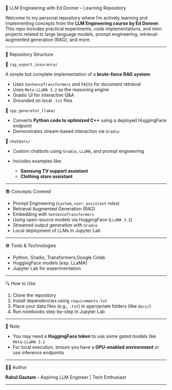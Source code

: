 🧠 LLM Engineering with Ed Donner – Learning Repository

Welcome to my personal repository where I’m actively learning and implementing concepts from the **LLM Engineering course by Ed Donner**. This repo includes practical experiments, code implementations, and mini-projects related to large language models, prompt engineering, retrieval-augmented generation (RAG), and more.

---

 🚀 Repository Structure

 📁 `rag_expert_insurance/`

A simple but complete implementation of a **brute-force RAG system**:

* Uses `SentenceTransformers` and `FAISS` for document retrieval
* Uses `Meta-LLaMA 3.2` as the reasoning engine
* Gradio UI for interactive Q\&A
* Grounded on local `.txt` files

 📁 `cpp_generator_llama/`

* Converts **Python code to optimized C++** using a deployed HuggingFace endpoint
* Demonstrates stream-based interaction via `Gradio`

 📁 `chatbots/`

* Custom chatbots using `Gradio`, `LLaMA`, and prompt engineering
* Includes examples like:

  * **Samsung TV support assistant**
  * **Clothing store assistant**

---

 📚 Concepts Covered

* Prompt Engineering (`system`, `user`, `assistant` roles)
* Retrieval Augmented Generation (RAG)
* Embedding with `SentenceTransformers`
* Using open-source models via HuggingFace (`LLaMA 3.2`)
* Streamed output generation with `Gradio`
* Local deployment of LLMs in Jupyter Lab

---

 🛠 Tools & Technologies

* Python, Gradio, Transformers,Google Colab
* HuggingFace models (esp. LLaMA)
* Jupyter Lab for experimentation

---

 🔍 How to Use

1. Clone the repository
2. Install dependencies using `requirements.txt`
3. Place your data files (e.g., `.txt`) in appropriate folders (like `docs/`)
4. Run notebooks step-by-step in Jupyter Lab

---

 📌 Note

* You may need a **HuggingFace token** to use some gated models like `Meta-LLaMA 3.2`
* For local execution, ensure you have a **GPU-enabled environment** or use inference endpoints

---

 👨‍💻 Author

**Rahul Gautam** – Aspiring LLM Engineer | Tech Enthusiast

---


